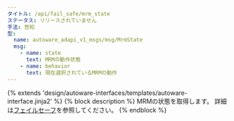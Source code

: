 ```yaml
---
タイトル: /api/fail_safe/mrm_state
ステータス: リリースされていません
手法: 告知
型:
  name: autoware_adapi_v1_msgs/msg/MrmState
  msg:
    - name: state
      text: MRMの動作状態
    - name: behavior
      text: 現在選択されているMRMの動作
---
```


{% extends 'design/autoware-interfaces/templates/autoware-interface.jinja2' %}
{% block description %}
MRMの状態を取得します。
詳細は[フェイルセーフ](../../../features/fail-safe.md)を参照してください。
{% endblock %}
